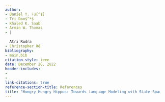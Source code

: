 ```yaml
---
author:
- Daniel Y. Fu[^1]
- Tri Dao$^*$
- Khaled K. Saab
- Armin W. Thomas
- |
    
  Atri Rudra
- Christopher Ré
bibliography:
- main.bib
citation-style: ieee
date: December 28, 2022
header-includes:
- 
- 
link-citations: true
reference-section-title: References
title: "Hungry Hungry Hippos: Towards Language Modeling with State Space Models"
---
```





[^1]: Equal Contribution. Order determined by coin flip.
